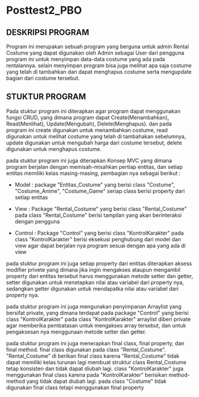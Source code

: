 # Posttest2_PBO
## DESKRIPSI PROGRAM
Program ini merupakan sebuah program yang berguna untuk admin Rental Costume yang dapat digunakan oleh Admin sebagai User dari pengguna program ini untuk menyimpan data-data costume yang ada pada rentalannya. selain menyimpan program bisa juga melihat apa saja costume yang telah di tambahkan dan dapat menghapus costume serta mengupdate bagian dari costume tersebut.
## STUKTUR PROGRAM
Pada stuktur program ini diterapkan agar program dapat menggunakan fungsi CRUD, yang dimana program dapat Create(Menambahkan), Read(Menlihat), Update(Mengubah), Delete(Menghapus). dan pada program ini create digunakan untuk menambahkan costume, read digunakan untuk melihat costume yang telah di tambahakan sebelumnya, update digunakan untuk mengubah harga dari costume tersebut, delete digunakan untuk menghapus costume.

pada stuktur program ini juga diterapkan Konsep MVC yang dimana program berjalan dengan memisah-misahkan pertiap entitas, dan setiap entitas memiliki kelas masing-masing, pembagian nya sebagai berikut :

- Model : package "Entitas_Costume" yang berisi class "Costume", "Costume_Anime", "Costume_Game" seriap class berisi property dari setiap entitas

- View : Package "Rental_Costume" yang berisi class "Rental_Costume" pada class "Rental_Costume" berisi tampilan yang akan berinteraksi dengan pengguna
  
- Control : Package "Control" yang berisi class "KontrolKarakter" pada class "KontrolKarakter" berisi eksekusi penghubung dari model dan view agar dapat berjalan nya program sesuai dengan apa yang ada di view

pada stuktur program ini juga setiap property dari entitas diterapkan aksess modifier privete yang dimana jika ingin mengakses ataupun mengambil property dari entitas tersebut harus menggunakan metode setter dan getter, setter digunakan untuk menetapkan nilai atau variabel dari property nya, sedangkan getter digunakan untuk mendapatka nilai atau variabel dari property nya.

pada stuktur program ini juga mengunakan penyimpanan Arraylist yang bersifat private, yang dimana terdapat pada package  "Control" yang berisi class "KontrolKarakter" pada class "KontrolKarakter" arraylist diberi private agar memberika pembatasan untuk mengakses array tersebut, dan untuk pengaksesan nya menggunaan metode setter dan getter.

pada stuktur program ini juga menerapkan final class, final property, dan final method.
final class digunakan pada class "Rental_Costume". "Rental_Costume" di berikan final class karena "Rental_Costume" tidak dapat memiliki kelas turunan lagi membuat struktur class Rental_Costume tetap konsisten dan tidak dapat diubah lagi.
class "KontrolKarakter" juga menggunakan final class karena pada "KontrolKarakter" berisikan method-method yang tidak dapat diubah lagi.
pada class "Costume" tidak digunakan final class tetapi menggunakan final property


